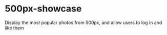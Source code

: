 # 500px-showcase
Display the most popular photos from 500px, and allow users to log in and like them
